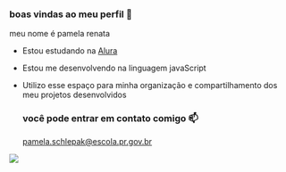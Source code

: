 ### boas vindas ao meu perfil 🖤

meu nome é pamela renata

- Estou estudando na [Alura](https://www.alura.com.br)
- Estou me desenvolvendo na linguagem javaScript
- Utilizo esse espaço para minha organização e compartilhamento dos meu projetos desenvolvidos

  ### você pode entrar em contato comigo 📫

  pamela.schlepak@escola.pr.gov.br
  

![](https://media.tenor.com/FZfcPyYj1r4AAAAC/peach-goma-goma-peach.gif)
